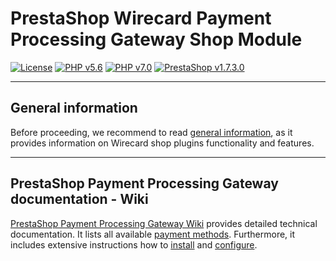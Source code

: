 # PrestaShop Wirecard Payment Processing Gateway Shop Module
[![License](https://img.shields.io/badge/license-GPLv3-blue.svg)](https://raw.githubusercontent.com/wirecard/magento2-ee/master/LICENSE)
[![PHP v5.6](https://img.shields.io/badge/php-v5.6-yellow.svg)](http://www.php.net)
[![PHP v7.0](https://img.shields.io/badge/php-v7.0-yellow.svg)](http://www.php.net)
[![PrestaShop v1.7.3.0](https://img.shields.io/badge/PrestaShop-v1.7.3.0-green.svg)](https://www.prestashop.com/de)

***
## General information 
Before proceeding, we recommend to read [general information](https://github.com/wirecard/dev-prestashop-ee/wiki/Wirecard-Shop-Plugins-General-Information), as it provides information on Wirecard shop plugins functionality and features.

***
## PrestaShop Payment Processing Gateway documentation - Wiki

[PrestaShop Payment Processing Gateway Wiki](https://github.com/wirecard/dev-prestashop-ee/wiki) provides detailed technical documentation.
It lists all available [payment methods](https://github.com/wirecard/dev-prestashop-ee/wiki/Home#Supported_payment_methods).
Furthermore, it includes extensive instructions how to [install](https://github.com/wirecard/dev-prestashop-ee/wiki/Installation) and [configure](https://github.com/wirecard/dev-prestashop-ee/wiki/Configuration).
